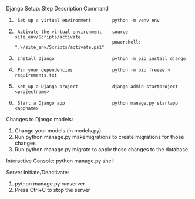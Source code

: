 Django Setup:
Step	Description	                        Command
1.	    Set up a virtual environment	    python -m venv env
2.	    Activate the virtual environment	source site_env/Scripts/activate 
                                            powershell: ".\/site_env/Scripts/activate.ps1"
3.	    Install Django	                    python -m pip install django
4.	    Pin your dependencies	            python -m pip freeze > requirements.txt
5.	    Set up a Django project	            django-admin startproject <projectname>
6.	    Start a Django app	                python manage.py startapp <appname>

Changes to Django models:
1. Change your models (in models.py).
2. Run python manage.py makemigrations to create migrations for those changes
3. Run python manage.py migrate to apply those changes to the database.

Interactive Console:
python manage.py shell

Server Initiate/Deactivate:
1. python manage.py runserver
2. Press Ctrl+C to stop the server